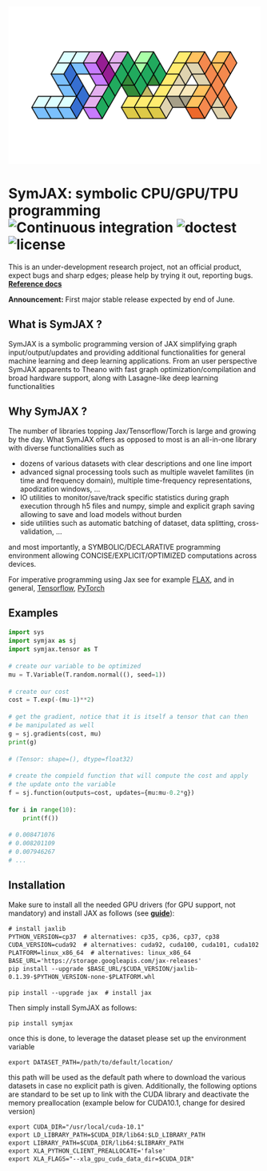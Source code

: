 
![SymJAX logo](./docs/img/symjax_logo.png)


# SymJAX: symbolic CPU/GPU/TPU programming ![Continuous integration](https://github.com/SymJAX/SymJAX/workflows/Continuous%20integration/badge.svg) ![doctest](https://github.com/SymJAX/SymJAX/workflows/doc/badge.svg) ![license](https://img.shields.io/badge/license-Apache%202-blue)
This is an under-development research project, not an official product, expect bugs and sharp edges; please help by trying it out, reporting bugs.
[**Reference docs**](https://symjax.readthedocs.io/en/latest/)

**Announcement:** First major stable release expected by end of June.

## What is SymJAX ?

SymJAX is a symbolic programming version of JAX simplifying graph input/output/updates and providing additional functionalities for general machine learning and deep learning applications. From an user perspective SymJAX apparents to Theano with fast graph optimization/compilation and broad hardware support, along with Lasagne-like deep learning functionalities

## Why SymJAX ?

The number of libraries topping Jax/Tensorflow/Torch is large and growing by the
day. What SymJAX offers as opposed to most is an all-in-one library with diverse
functionalities such as

- dozens of various datasets with clear descriptions and one line import
- advanced signal processing tools such as multiple wavelet familites (in time and frequency domain), multiple time-frequency representations, apodization windows, ...
- IO utilities to monitor/save/track specific statistics during graph execution through h5 files and numpy, simple and explicit graph saving allowing to save and load models without burden
- side utilities such as automatic batching of dataset, data splitting, cross-validation, ...

and most importantly, a SYMBOLIC/DECLARATIVE programming environment allowing CONCISE/EXPLICIT/OPTIMIZED computations across devices.

For imperative programming using Jax see for example [FLAX](https://github.com/google/flax), and in general, [Tensorflow](https://www.tensorflow.org/), [PyTorch](https://pytorch.org/)

## Examples

```python
import sys
import symjax as sj
import symjax.tensor as T

# create our variable to be optimized
mu = T.Variable(T.random.normal((), seed=1))

# create our cost
cost = T.exp(-(mu-1)**2)

# get the gradient, notice that it is itself a tensor that can then
# be manipulated as well
g = sj.gradients(cost, mu)
print(g)

# (Tensor: shape=(), dtype=float32)

# create the compield function that will compute the cost and apply
# the update onto the variable
f = sj.function(outputs=cost, updates={mu:mu-0.2*g})

for i in range(10):
    print(f())

# 0.008471076
# 0.008201109
# 0.007946267
# ...
```

## Installation

Make sure to install all the needed GPU drivers (for GPU support, not mandatory) and install JAX as follows (see [**guide**](https://github.com/google/jax/blob/master/README.md#installation)):

    # install jaxlib
    PYTHON_VERSION=cp37  # alternatives: cp35, cp36, cp37, cp38
    CUDA_VERSION=cuda92  # alternatives: cuda92, cuda100, cuda101, cuda102
    PLATFORM=linux_x86_64  # alternatives: linux_x86_64
    BASE_URL='https://storage.googleapis.com/jax-releases'
    pip install --upgrade $BASE_URL/$CUDA_VERSION/jaxlib-0.1.39-$PYTHON_VERSION-none-$PLATFORM.whl

    pip install --upgrade jax  # install jax

Then simply install SymJAX as follows:

    pip install symjax

once this is done, to leverage the dataset please set up the environment variable

    export DATASET_PATH=/path/to/default/location/

this path will be used as the default path where to download the various datasets in case no explicit path is given.
Additionally, the following options are standard to be set up to link with the CUDA library and deactivate the memory preallocation (example below for CUDA10.1, change for desired version)

    export CUDA_DIR="/usr/local/cuda-10.1"
    export LD_LIBRARY_PATH=$CUDA_DIR/lib64:$LD_LIBRARY_PATH
    export LIBRARY_PATH=$CUDA_DIR/lib64:$LIBRARY_PATH
    export XLA_PYTHON_CLIENT_PREALLOCATE='false'
    export XLA_FLAGS="--xla_gpu_cuda_data_dir=$CUDA_DIR"

